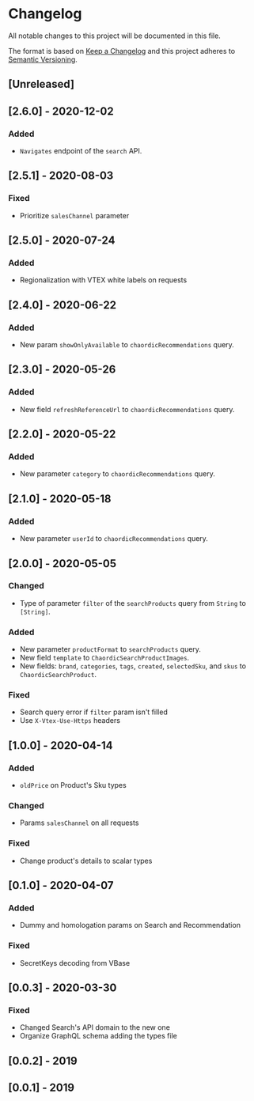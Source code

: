 # Changelog

All notable changes to this project will be documented in this file.

The format is based on [Keep a Changelog](http://keepachangelog.com/en/1.0.0/)
and this project adheres to [Semantic Versioning](http://semver.org/spec/v2.0.0.html).

## [Unreleased]

## [2.6.0] - 2020-12-02
### Added
- `Navigates` endpoint of the `search` API.

## [2.5.1] - 2020-08-03

### Fixed
- Prioritize `salesChannel` parameter 

## [2.5.0] - 2020-07-24
### Added
- Regionalization with VTEX white labels on requests

## [2.4.0] - 2020-06-22
### Added
- New param `showOnlyAvailable` to `chaordicRecommendations` query.

## [2.3.0] - 2020-05-26
### Added
- New field `refreshReferenceUrl` to `chaordicRecommendations` query.

## [2.2.0] - 2020-05-22
### Added
- New parameter `category` to `chaordicRecommendations` query.

## [2.1.0] - 2020-05-18
### Added
- New parameter `userId` to `chaordicRecommendations` query.

## [2.0.0] - 2020-05-05
### Changed
- Type of parameter `filter` of the `searchProducts` query from `String` to `[String]`.

### Added
- New parameter `productFormat` to `searchProducts` query.
- New field `template` to `ChaordicSearchProductImages`.
- New fields: `brand`, `categories`, `tags`, `created`, `selectedSku`, and `skus` to `ChaordicSearchProduct`.

### Fixed
- Search query error if `filter` param isn't filled
- Use `X-Vtex-Use-Https` headers

## [1.0.0] - 2020-04-14
### Added
- `oldPrice` on Product's Sku types
### Changed
- Params `salesChannel` on all requests
### Fixed
- Change product's details to scalar types

## [0.1.0] - 2020-04-07
### Added
- Dummy and homologation params on Search and Recommendation
### Fixed
- SecretKeys decoding from VBase

## [0.0.3] - 2020-03-30
### Fixed
- Changed Search's API domain to the new one 
- Organize GraphQL schema adding the types file

## [0.0.2] - 2019

## [0.0.1] - 2019
